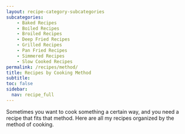 ```yaml
---
layout: recipe-category-subcategories
subcategories:
    - Baked Recipes
    - Boiled Recipes
    - Broiled Recipes
    - Deep Fried Recipes
    - Grilled Recipes
    - Pan Fried Recipes
    - Simmered Recipes
    - Slow Cooked Recipes
permalink: /recipes/method/
title: Recipes by Cooking Method
subtitle: 
toc: false
sidebar:
  nav: recipe_full
---
```

Sometimes you want to cook something a certain way, and you need a recipe that fits that method. Here are all my recipes organized by the method of cooking.